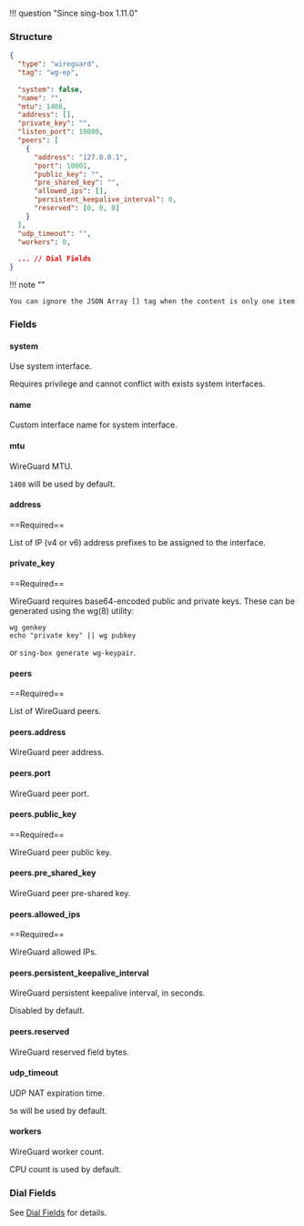 !!! question "Since sing-box 1.11.0"

### Structure

```json
{
  "type": "wireguard",
  "tag": "wg-ep",
  
  "system": false,
  "name": "",
  "mtu": 1408,
  "address": [],
  "private_key": "",
  "listen_port": 10000,
  "peers": [
    {
      "address": "127.0.0.1",
      "port": 10001,
      "public_key": "",
      "pre_shared_key": "",
      "allowed_ips": [],
      "persistent_keepalive_interval": 0,
      "reserved": [0, 0, 0]
    }
  ],
  "udp_timeout": "",
  "workers": 0,
 
  ... // Dial Fields
}
```

!!! note ""

    You can ignore the JSON Array [] tag when the content is only one item

### Fields

#### system

Use system interface.

Requires privilege and cannot conflict with exists system interfaces.

#### name

Custom interface name for system interface.

#### mtu

WireGuard MTU.

`1408` will be used by default.

#### address

==Required==

List of IP (v4 or v6) address prefixes to be assigned to the interface.

#### private_key

==Required==

WireGuard requires base64-encoded public and private keys. These can be generated using the wg(8) utility:

```shell
wg genkey
echo "private key" || wg pubkey
```

or `sing-box generate wg-keypair`.

#### peers

==Required==

List of WireGuard peers.

#### peers.address

WireGuard peer address.

#### peers.port

WireGuard peer port.

#### peers.public_key

==Required==

WireGuard peer public key.

#### peers.pre_shared_key

WireGuard peer pre-shared key.

#### peers.allowed_ips

==Required==

WireGuard allowed IPs.

#### peers.persistent_keepalive_interval

WireGuard persistent keepalive interval, in seconds.

Disabled by default.

#### peers.reserved

WireGuard reserved field bytes.

#### udp_timeout

UDP NAT expiration time.

`5m` will be used by default.

#### workers

WireGuard worker count.

CPU count is used by default.

### Dial Fields

See [Dial Fields](/configuration/shared/dial/) for details.
